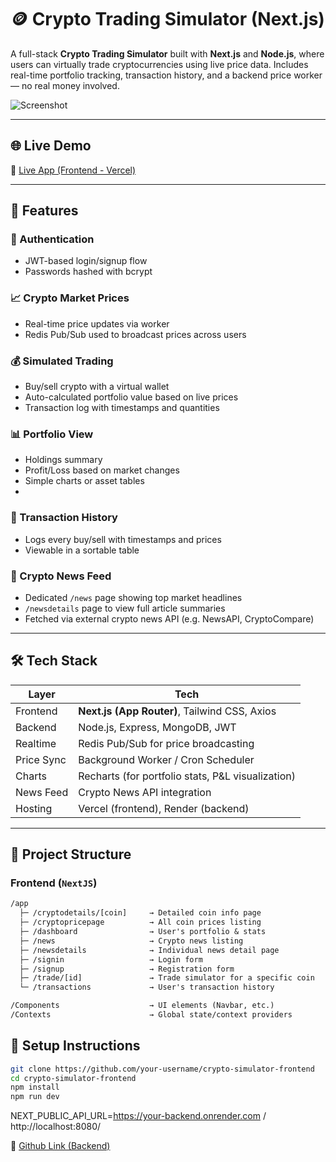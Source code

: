 # 🪙 Crypto Trading Simulator (Next.js)

A full-stack **Crypto Trading Simulator** built with **Next.js** and **Node.js**, where users can virtually trade cryptocurrencies using live price data. Includes real-time portfolio tracking, transaction history, and a backend price worker — no real money involved.

![Screenshot](https://github.com/user-attachments/assets/d09c2ad5-d553-473a-80ff-823e6f0a7b99)

---

## 🌐 Live Demo

🔗 [Live App (Frontend - Vercel)](https://crypto-simulator-frontend.vercel.app/)  

---

## 🚀 Features

### 🔐 Authentication
- JWT-based login/signup flow
- Passwords hashed with bcrypt

### 📈 Crypto Market Prices
- Real-time price updates via worker
- Redis Pub/Sub used to broadcast prices across users

### 💰 Simulated Trading
- Buy/sell crypto with a virtual wallet
- Auto-calculated portfolio value based on live prices
- Transaction log with timestamps and quantities

### 📊 Portfolio View
- Holdings summary
- Profit/Loss based on market changes
- Simple charts or asset tables
- 
### 🧾 Transaction History
- Logs every buy/sell with timestamps and prices
- Viewable in a sortable table

### 📰 Crypto News Feed
- Dedicated `/news` page showing top market headlines
- `/newsdetails` page to view full article summaries
- Fetched via external crypto news API (e.g. NewsAPI, CryptoCompare)
---

## 🛠️ Tech Stack

| Layer        | Tech                                             |
|--------------|--------------------------------------------------|
| Frontend     | **Next.js (App Router)**, Tailwind CSS, Axios    |
| Backend      | Node.js, Express, MongoDB, JWT                   |
| Realtime     | Redis Pub/Sub for price broadcasting             |
| Price Sync   | Background Worker / Cron Scheduler               |
| Charts       | Recharts (for portfolio stats, P&L visualization)|
| News Feed    | Crypto News API integration                      |
| Hosting      | Vercel (frontend), Render (backend)              |

---

## 📁 Project Structure

### Frontend (`NextJS`)

```txt
/app
  ├─ /cryptodetails/[coin]     → Detailed coin info page
  ├─ /cryptopricepage          → All coin prices listing
  ├─ /dashboard                → User's portfolio & stats
  ├─ /news                     → Crypto news listing
  ├─ /newsdetails              → Individual news detail page
  ├─ /signin                   → Login form
  ├─ /signup                   → Registration form
  ├─ /trade/[id]               → Trade simulator for a specific coin
  └─ /transactions             → User's transaction history

/Components                    → UI elements (Navbar, etc.)
/Contexts                      → Global state/context providers
```
## 🧪 Setup Instructions

```bash
git clone https://github.com/your-username/crypto-simulator-frontend
cd crypto-simulator-frontend
npm install
npm run dev
```
NEXT_PUBLIC_API_URL=https://your-backend.onrender.com / http://localhost:8080/

🔗 [Github Link (Backend)](https://github.com/Prajwalkr-789/Crypto_Simulator_Backend)  



